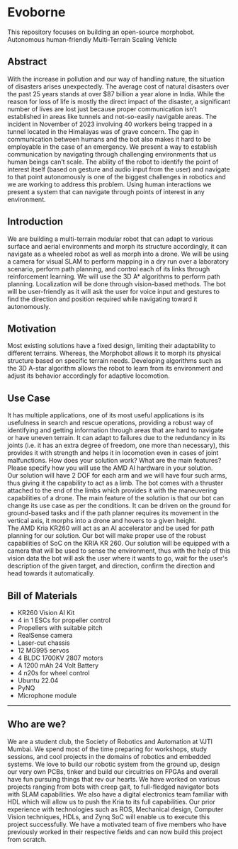 # Evoborne
This repository focuses on building an open-source morphobot.
Autonomous human-friendly Multi-Terrain Scaling Vehicle

## Abstract
With the increase in pollution and our way of handling nature, the situation of disasters arises unexpectedly. The average cost of natural disasters over the past 25 years stands at over $87 billion a year alone in India. While the reason for loss of life is mostly the direct impact of the disaster, a significant number of lives are lost just because proper communication isn’t established in areas like tunnels and not-so-easily navigable areas. The incident in November of 2023 involving 40 workers being trapped in a tunnel located in the Himalayas was of grave concern. The gap in communication between humans and the bot also makes it hard to be employable in the case of an emergency. We present a way to establish communication by navigating through challenging environments that us human beings can’t scale. The ability of the robot to identify the point of interest itself (based on gesture and audio input from the user) and navigate to that point autonomously is one of the biggest challenges in robotics and we are working to address this problem. Using human interactions we present a system that can navigate through points of interest in any environment.

## Introduction
We are building a multi-terrain modular robot that can adapt to various surface and aerial environments and morph its structure accordingly, it can navigate as a wheeled robot as well as morph into a drone. We will be using a camera for visual SLAM to perform mapping in a dry run over a laboratory scenario, perform path planning, and control each of its links through reinforcement learning. We will use the 3D A* algorithms to perform path planning. Localization will be done through vision-based methods. The bot will be user-friendly as it will ask the user for voice input and gestures to find the direction and position required while navigating toward it autonomously.


## Motivation
Most existing solutions have a fixed design, limiting their adaptability to different terrains. Whereas, the Morphobot allows it to morph its physical structure based on specific terrain needs.
Developing algorithms such as the 3D A-star algorithm allows the robot to learn from its environment and adjust its behavior accordingly for adaptive locomotion.

## Use Case
It has multiple applications, one of its most useful applications is its usefulness in search and rescue operations, providing a robust way of identifying and getting information through areas that are hard to navigate or have uneven terrain. It can adapt to failures due to the redundancy in its joints (i.e. it has an extra degree of freedom, one more than necessary), this provides it with strength and helps it in locomotion even in cases of joint malfunctions.
How does your solution work? What are the main features? Please specify how you will use the AMD AI hardware in your solution.  
Our solution will have 2 DOF for each arm and we will have four such arms, thus giving it the capability to act as a limb. The bot comes with a thruster attached to the end of the limbs which provides it with the maneuvering capabilities of a drone. 
The main feature of the solution is that our bot can change its use case as per the conditions. It can be driven on the ground for ground-based tasks and if the path planner requires its movement in the vertical axis, it morphs into a drone and hovers to a given height.		
The AMD Kria KR260 will act as an AI accelerator and be used for path planning for our solution. Our bot will make proper use of the robust capabilities of SoC on the KRIA KR 260. Our solution will be equipped with a camera that will be used to sense the environment, thus with the help of this vision data the bot will ask the user where it wants to go, wait for the user's description of the given target, and direction, confirm the direction and head towards it automatically.

## Bill of Materials
- KR260 Vision AI Kit
- 4 in 1 ESCs for propeller control
- Propellers with suitable pitch
- RealSense camera
- Laser-cut chassis
- 12 MG995 servos
- 4 BLDC 1700KV 2807 motors
- A 1200 mAh 24 Volt Battery
- 4 n20s for wheel control
- Ubuntu 22.04
- PyNQ
- Microphone module

<hr/>

## Who are we?
We are a student club, the Society of Robotics and Automation at VJTI Mumbai. 
We spend most of the time preparing for workshops, study sessions, and cool projects in the domains of robotics and embedded systems. We love to build our robotic system from the ground up, design our very own PCBs, tinker and build our circuitries on FPGAs and overall have fun pursuing things that rev our hearts.
We have worked on various projects ranging from bots with creep gait, to full-fledged navigator bots with SLAM capabilities. We also have a digital electronics team familiar with HDL which will allow us to push the Kria to its full capabilities. Our prior experience with technologies such as ROS, Mechanical design, Computer Vision techniques, HDLs, and Zynq SoC will enable us to execute this project successfully. We have a motivated team of five members who have previously worked in their respective fields and can now build this project from scratch.
